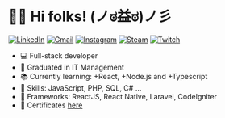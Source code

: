 # 🖖🏼 Hi folks! (ノಠ益ಠ)ノ彡 

[![LinkedIn](https://img.shields.io/badge/-anatrone-blue?style=flat-square&logo=Linkedin&logoColor=white)](https://www.linkedin.com/in/anatrone/)
[![Gmail](https://img.shields.io/badge/-Gmail-red?style=flat-square&logo=Gmail&logoColor=white)](mailto:anatrone.gabriel@gmail.com)
[![Instagram](https://img.shields.io/badge/-Instagram-red?style=flat-square&logo=Instagram&logoColor=white)](https://www.instagram.com/anatrone/)
[![Steam](https://img.shields.io/badge/-anatrone-black?style=flat-square&logo=Steam&logoColor=white)](https://steamcommunity.com/id/anatrone)
[![Twitch](https://img.shields.io/badge/-Twitch-purple?style=flat-square&logo=Twitch&logoColor=white)](https://www.twitch.tv/anatrone)

- :computer: Full-stack developer
- :school: Graduated in IT Management
- :books: Currently learning: +React, +Node.js and +Typescript
- :rocket: Skills: JavaScript, PHP, SQL, C# ... 
- :wrench: Frameworks: ReactJS, React Native, Laravel, CodeIgniter
- :open_file_folder: Certificates [here](https://bit.ly/348Bi7r)

<!--
**anatrone/anatrone** is a ✨ _special_ ✨ repository because its `README.md` (this file) appears on your GitHub profile.

Here are some ideas to get you started:

- 🔭 I’m currently working on ...
- 🌱 I’m currently learning ...
- 👯 I’m looking to collaborate on ...
- 🤔 I’m looking for help with ...
- 💬 Ask me about ...
- 📫 How to reach me: ...
- 😄 Pronouns: ...
- ⚡ Fun fact: ...
-->
